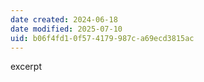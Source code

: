```yaml
---
date created: 2024-06-18
date modified: 2025-07-10
uid: b06f4fd1-0f57-4179-987c-a69ecd3815ac
---
```


excerpt

<!-- more -->
